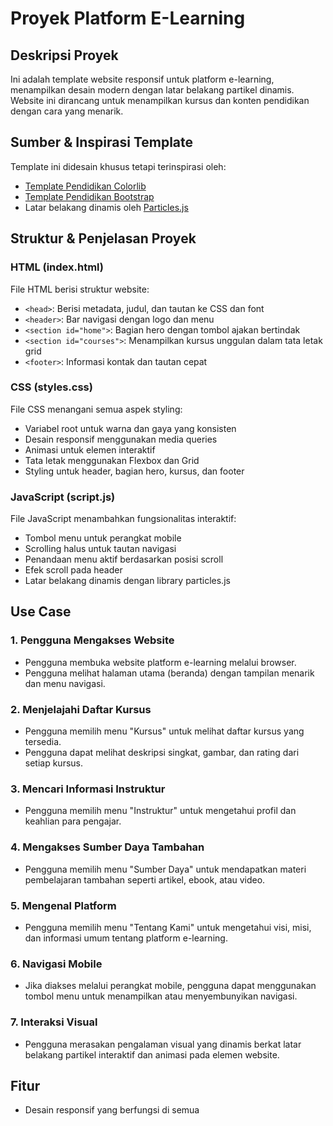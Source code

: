 # Proyek Platform E-Learning

## Deskripsi Proyek
Ini adalah template website responsif untuk platform e-learning, menampilkan desain modern dengan latar belakang partikel dinamis. Website ini dirancang untuk menampilkan kursus dan konten pendidikan dengan cara yang menarik.

## Sumber & Inspirasi Template
Template ini didesain khusus tetapi terinspirasi oleh:
- [Template Pendidikan Colorlib](https://colorlib.com/wp/cat/education/)
- [Template Pendidikan Bootstrap](https://themewagon.com/themes/free-bootstrap-4-html5-educational-website-template-academics/)
- Latar belakang dinamis oleh [Particles.js](https://vincentgarreau.com/particles.js/)

## Struktur & Penjelasan Proyek

### HTML (index.html)
File HTML berisi struktur website:
- `<head>`: Berisi metadata, judul, dan tautan ke CSS dan font
- `<header>`: Bar navigasi dengan logo dan menu
- `<section id="home">`: Bagian hero dengan tombol ajakan bertindak
- `<section id="courses">`: Menampilkan kursus unggulan dalam tata letak grid
- `<footer>`: Informasi kontak dan tautan cepat

### CSS (styles.css)
File CSS menangani semua aspek styling:
- Variabel root untuk warna dan gaya yang konsisten
- Desain responsif menggunakan media queries
- Animasi untuk elemen interaktif
- Tata letak menggunakan Flexbox dan Grid
- Styling untuk header, bagian hero, kursus, dan footer

### JavaScript (script.js)
File JavaScript menambahkan fungsionalitas interaktif:
- Tombol menu untuk perangkat mobile
- Scrolling halus untuk tautan navigasi
- Penandaan menu aktif berdasarkan posisi scroll
- Efek scroll pada header
- Latar belakang dinamis dengan library particles.js

## Use Case

### 1. Pengguna Mengakses Website
- Pengguna membuka website platform e-learning melalui browser.
- Pengguna melihat halaman utama (beranda) dengan tampilan menarik dan menu navigasi.

### 2. Menjelajahi Daftar Kursus
- Pengguna memilih menu "Kursus" untuk melihat daftar kursus yang tersedia.
- Pengguna dapat melihat deskripsi singkat, gambar, dan rating dari setiap kursus.

### 3. Mencari Informasi Instruktur
- Pengguna memilih menu "Instruktur" untuk mengetahui profil dan keahlian para pengajar.

### 4. Mengakses Sumber Daya Tambahan
- Pengguna memilih menu "Sumber Daya" untuk mendapatkan materi pembelajaran tambahan seperti artikel, ebook, atau video.

### 5. Mengenal Platform
- Pengguna memilih menu "Tentang Kami" untuk mengetahui visi, misi, dan informasi umum tentang platform e-learning.

### 6. Navigasi Mobile
- Jika diakses melalui perangkat mobile, pengguna dapat menggunakan tombol menu untuk menampilkan atau menyembunyikan navigasi.

### 7. Interaksi Visual
- Pengguna merasakan pengalaman visual yang dinamis berkat latar belakang partikel interaktif dan animasi pada elemen website.

## Fitur
- Desain responsif yang berfungsi di semua